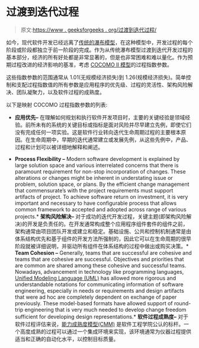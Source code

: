 # 过渡到迭代过程

> 原文:[https://www . geeksforgeeks . org/过渡到迭代过程/](https://www.geeksforgeeks.org/transitioning-to-an-iterative-process/)

如今，现代软件开发已经远离了[传统的瀑布模型](https://www.geeksforgeeks.org/software-engineering-classical-waterfall-model/)，在这种模型中，开发过程的每个阶段或阶段都独立于前一阶段的完成。作为从传统瀑布模型过渡到迭代开发过程的基本部分，经济的所有好处都是非常显著的，但是也非常困难和难以量化。作为预期过程改进的经济影响的基准，考虑 [COCOMO II 模型](https://www.geeksforgeeks.org/software-engineering-cocomo-ii-model/)的过程指数参数。

这些指数参数的范围通常从 1.01(无规模经济损失)到 1.26(规模经济损失)。简单控制和支配过程指数值的所有参数是应用程序的优先级、过程的灵活性、架构风险解决、团队凝聚力，以及软件过程的成熟度。

以下是映射 COCOMO 过程指数参数的列表:

*   **应用优先–**
    在理解如何规划和执行软件开发项目时，主要的关键经验是领域经验。前所未有的系统的关键目标或指标是面对风险并尽早建立先例，即使它们没有完成任何一项实验。这是软件行业转向迭代生命周期过程的主要根本原因。在生命周期中，早期的迭代通常建立或发展先例，从这些先例中，产品、过程和计划可以被详细地解释和阐述。

*   **Process Flexibility –**
    Modern software development is explained by large solution space and various interrelated concerns that there is paramount requirement for non-stop incorporation of changes. These alterations or changes might be inherent in understating issue or problem, solution space, or plans. By the efficient change management that commensurate’s with the project requirements must support artifacts of project. To achieve software return on investment, it is very important and necessary to have configurable process that allows common framework to accepted and adopted across range of various projects.*   **架构风险解决–**
    对于成功的迭代开发过程，关键主题(即架构风险解决)的开发是负责任的。在开发通常构成整个应用程序组件套件的组件之前，架构通常由项目团队开发或建立和稳定。基础设施、公共和控制机制通常是由体系结构优先和基于组件的开发方法所强制的，因此它可以在生命周期的很早阶段就被详细说明，并驱动所有组件在体系结构的过程中做出或购买决策。*   **Team Cohesion –**
    Generally, teams that are successful are cohesive and teams that are cohesive are successful. Objectives and priorities that are common are shared among these cohesive and successful teams. Nowadays, advancement in technology like programming languages, [Unified Modeling Language (UML)](https://www.geeksforgeeks.org/unified-modeling-language-uml-introduction/) has allowed more rigorous and understandable notations for communicating information of software engineering, especially in needs or requirements and design artifacts that were ad hoc are completely dependent on exchange of paper previously. These model-based formats have allowed support of round-trip engineering that is very much needed to develop change freedom sufficient for developing design representations.*   **软件过程成熟度–**
    对于软件过程评估来说，[能力成熟度模型(CMM)](https://www.geeksforgeeks.org/software-engineering-capability-maturity-model-cmm/) 是软件工程学院公认的标杆。一个高度成熟的过程可以通过一个集成环境来实现，该环境通常为仪器过程提供适当和正确的自动化水平，以控制目标质量。